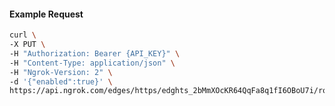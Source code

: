 <!-- Code generated for API Clients. DO NOT EDIT. -->

#### Example Request

```bash
curl \
-X PUT \
-H "Authorization: Bearer {API_KEY}" \
-H "Content-Type: application/json" \
-H "Ngrok-Version: 2" \
-d '{"enabled":true}' \
https://api.ngrok.com/edges/https/edghts_2bMmXOcKR64QqFa8q1fI6OBoU7i/routes/edghtsrt_2bMmXN1WwZhK3p4mBHgLIhVP8SL/websocket_tcp_converter
```
